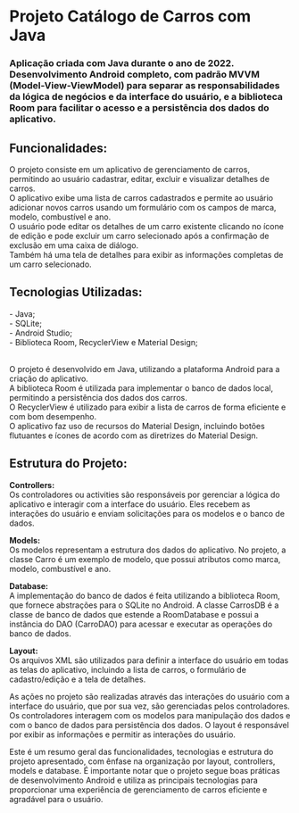 # Projeto Catálogo de Carros com Java
<h3>Aplicação criada com Java durante o ano de 2022.<br>
Desenvolvimento Android completo, com padrão MVVM (Model-View-ViewModel) para separar as responsabilidades da lógica de negócios e da interface do usuário, e a biblioteca Room para facilitar o acesso e a persistência dos dados do aplicativo.</h3>

<h2>Funcionalidades:</h2>
O projeto consiste em um aplicativo de gerenciamento de carros, permitindo ao usuário cadastrar, editar, excluir e visualizar detalhes de carros.<br>
O aplicativo exibe uma lista de carros cadastrados e permite ao usuário adicionar novos carros usando um formulário com os campos de marca, modelo, combustível e ano.<br>
O usuário pode editar os detalhes de um carro existente clicando no ícone de edição e pode excluir um carro selecionado após a confirmação de exclusão em uma caixa de diálogo.<br>
Também há uma tela de detalhes para exibir as informações completas de um carro selecionado.

<h2>Tecnologias Utilizadas:</h2>
- Java;<br>
- SQLite;<br>
- Android Studio;<br>
- Biblioteca Room, RecyclerView e Material Design;<br><br>

O projeto é desenvolvido em Java, utilizando a plataforma Android para a criação do aplicativo.<br>
A biblioteca Room é utilizada para implementar o banco de dados local, permitindo a persistência dos dados dos carros.<br>
O RecyclerView é utilizado para exibir a lista de carros de forma eficiente e com bom desempenho.<br>
O aplicativo faz uso de recursos do Material Design, incluindo botões flutuantes e ícones de acordo com as diretrizes do Material Design.

<h2>Estrutura do Projeto:</h2>
<strong>Controllers:</strong><br> Os controladores ou activities são responsáveis por gerenciar a lógica do aplicativo e interagir com a interface do usuário. Eles recebem as interações do usuário e enviam solicitações para os modelos e o banco de dados.<br>

<strong>Models:</strong><br> Os modelos representam a estrutura dos dados do aplicativo. No projeto, a classe Carro é um exemplo de modelo, que possui atributos como marca, modelo, combustível e ano.<br>

<strong>Database:</strong><br> A implementação do banco de dados é feita utilizando a biblioteca Room, que fornece abstrações para o SQLite no Android. A classe CarrosDB é a classe de banco de dados que estende a RoomDatabase e possui a instância do DAO (CarroDAO) para acessar e executar as operações do banco de dados.<br>

<strong>Layout:</strong><br> Os arquivos XML são utilizados para definir a interface do usuário em todas as telas do aplicativo, incluindo a lista de carros, o formulário de cadastro/edição e a tela de detalhes.<br>

As ações no projeto são realizadas através das interações do usuário com a interface do usuário, que por sua vez, são gerenciadas pelos controladores. Os controladores interagem com os modelos para manipulação dos dados e com o banco de dados para persistência dos dados. O layout é responsável por exibir as informações e permitir as interações do usuário.<br>

Este é um resumo geral das funcionalidades, tecnologias e estrutura do projeto apresentado, com ênfase na organização por layout, controllers, models e database. É importante notar que o projeto segue boas práticas de desenvolvimento Android e utiliza as principais tecnologias para proporcionar uma experiência de gerenciamento de carros eficiente e agradável para o usuário.
